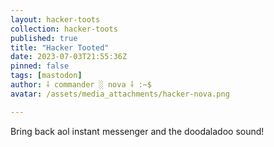 ```yaml
---
layout: hacker-toots
collection: hacker-toots
published: true
title: "Hacker Tooted"
date: 2023-07-03T21:55:36Z
pinned: false
tags: [mastodon]
author: ⸸ commander ░ nova ⸸ :~$
avatar: /assets/media_attachments/hacker-nova.png

---
```


<p>Bring back aol instant messenger and the doodaladoo sound!</p>


